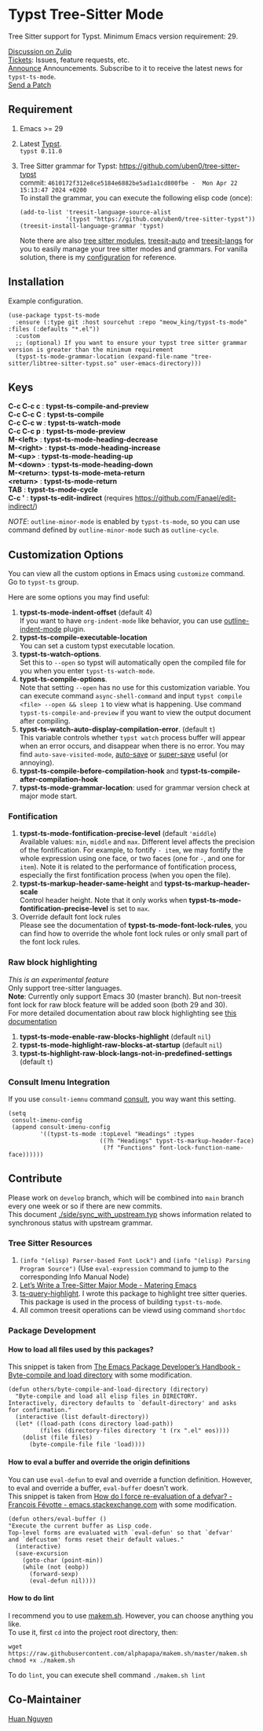 # Typst Tree-Sitter Mode

Tree Sitter support for Typst. Minimum Emacs version requirement: 29.  

[Discussion on Zulip](https://meow-place.zulipchat.com/)  
[Tickets](https://todo.sr.ht/~meow_king/typst-ts-mode): Issues, feature requests, etc.  
[Announce](https://lists.sr.ht/~meow_king/typst-ts-mode-announce) Announcements. Subscribe to it to receive the latest news for `typst-ts-mode`.  
[Send a Patch](https://lists.sr.ht/~meow_king/typst-ts-mode-dev)  

## Requirement

1. Emacs >= 29

2. Latest [Typst](https://github.com/typst/typst).  
`typst 0.11.0`

3. Tree Sitter grammar for Typst: https://github.com/uben0/tree-sitter-typst  
   commit: `4610172f312e8ce5184e6882be5ad1a1cd800fbe -  Mon Apr 22 15:13:47 2024 +0200`  
   To install the grammar, you can execute the following elisp code (once):  

   ``` emacs-lisp
   (add-to-list 'treesit-language-source-alist
                '(typst "https://github.com/uben0/tree-sitter-typst"))
   (treesit-install-language-grammar 'typst)
   ```

   Note there are also [tree sitter modules](https://github.com/casouri/tree-sitter-module), [treesit-auto](https://github.com/renzmann/treesit-auto) and [treesit-langs](https://github.com/kiennq/treesit-langs) for you to easily manage your tree sitter modes and grammars. For vanilla solution, there is my [configuration](https://github.com/Ziqi-Yang/.emacs.d/blob/main/languages/l-treesit.el) for reference.

## Installation

Example configuration.
``` emacs-lisp
(use-package typst-ts-mode
  :ensure (:type git :host sourcehut :repo "meow_king/typst-ts-mode" :files (:defaults "*.el"))
  :custom
  ;; (optional) If you want to ensure your typst tree sitter grammar version is greater than the minimum requirement
  (typst-ts-mode-grammar-location (expand-file-name "tree-sitter/libtree-sitter-typst.so" user-emacs-directory)))
```

## Keys

**C-c C-c c**   : **typst-ts-compile-and-preview**  
**C-c C-c C**   : **typst-ts-compile**  
**C-c C-c w**   : **typst-ts-watch-mode**  
**C-c C-c p**   : **typst-ts-mode-preview**  
**M-\<left\>**  : **typst-ts-mode-heading-decrease**  
**M-\<right\>** : **typst-ts-mode-heading-increase**  
**M-\<up\>**    : **typst-ts-mode-heading-up**  
**M-\<down\>**  : **typst-ts-mode-heading-down**  
**M-\<return\>**: **typst-ts-mode-meta-return**  
**\<return\>**  : **typst-ts-mode-return**  
**TAB**         : **typst-ts-mode-cycle**  
**C-c '**       : **typst-ts-edit-indirect** (requires <https://github.com/Fanael/edit-indirect/>)

*NOTE*: `outline-minor-mode` is enabled by `typst-ts-mode`, so you can use command 
defined by `outline-minor-mode` such as `outline-cycle`.

## Customization Options

You can view all the custom options in Emacs using `customize` command. Go to `typst-ts` group.  

Here are some options you may find useful:  
1. **typst-ts-mode-indent-offset** (default 4)  
   If you want to have `org-indent-mode` like behavior, you can use [outline-indent-mode](https://sr.ht/~meow_king/outline-indent-mode/) plugin.
2. **typst-ts-compile-executable-location**  
   You can set a custom typst executable location.
3. **typst-ts-watch-options**.  
   Set this to `--open` so typst will automatically open the compiled file for you when you enter `typst-ts-watch-mode`.
4. **typst-ts-compile-options**.  
   Note that setting `--open` has no use for this customization variable. You can execute command `async-shell-command` and input `typst compile <file> --open && sleep 1` to view what is happening. Use command `typst-ts-compile-and-preview` if you want to view the output document after compiling.
5. **typst-ts-watch-auto-display-compilation-error**. (default `t`)  
   This variable controls whether `typst watch` process buffer will appear when an error occurs, and disappear when there is no error.
   You may find `auto-save-visited-mode`, [auto-save](https://github.com/manateelazycat/auto-save) or [super-save](https://github.com/bbatsov/super-save) useful (or annoying).
6. **typst-ts-compile-before-compilation-hook** and **typst-ts-compile-after-compilation-hook**  
7. **typst-ts-mode-grammar-location**: used for grammar version check at major mode start.

### Fontification
1. **typst-ts-mode-fontification-precise-level** (default `'middle`)  
   Available values: `min`, `middle` and `max`. Different level affects the precision
   of the fontification. For example, to fontify `- item`, we may fontify the whole expression
   using one face, or two faces (one for `-`, and one for `item`). Note it is related to the performance of fontification process, especially the first fontification process (when you open the file).  
2. **typst-ts-markup-header-same-height** and **typst-ts-markup-header-scale**  
   Control header height. Note that it only works when **typst-ts-mode-fontification-precise-level**
   is set to `max`.
3. Override default font lock rules  
   Please see the documentation of **typst-ts-mode-font-lock-rules**, you can find 
   how to override the whole font lock rules or only small part of the font lock
   rules.

### Raw block highlighting
_This is an experimental feature_  
Only support tree-sitter languages.  
**Note**: Currently only support Emacs 30 (master branch). But non-treesit font lock for raw block feature will be added soon (both 29 and 30).  
For more detailed documentation about raw block highlighting see 
[this documentation](./doc/raw-block-highlighing.md)  
1. **typst-ts-mode-enable-raw-blocks-highlight** (default `nil`)  
2. **typst-ts-mode-highlight-raw-blocks-at-startup** (default `nil`)  
3. **typst-ts-highlight-raw-block-langs-not-in-predefined-settings** (default `t`)  

### Consult Imenu Integration
If you use `consult-iemnu`
command [consult](https://github.com/minad/consult), you way want this setting.
``` emacs-lisp
(setq
 consult-imenu-config
 (append consult-imenu-config
         '((typst-ts-mode :topLevel "Headings" :types
                          ((?h "Headings" typst-ts-markup-header-face)
                           (?f "Functions" font-lock-function-name-face))))))
```

## Contribute

Please work on `develop` branch, which will be combined into `main` branch every one week or so if there are new commits.  
This document [./side/sync_with_upstream.typ](./side/sync_with_upstream.typ) shows information related to synchronous status with upstream grammar.

### Tree Sitter Resources
1. `(info "(elisp) Parser-based Font Lock")` and `(info "(elisp) Parsing Program Source")` (Use `eval-expression` command to jump to the corresponding Info Manual Node)
2. [Let’s Write a Tree-Sitter Major Mode - Matering Emacs](https://www.masteringemacs.org/article/lets-write-a-treesitter-major-mode)
3. [ts-query-highlight](https://sr.ht/~meow_king/ts-query-highlight/). I wrote this package to highlight tree sitter queries. This package is used in the process of building `typst-ts-mode`.
4. All common treesit operations can be viewd using command `shortdoc`

### Package Development

#### How to load all files used by this packages?
This snippet is taken from [The Emacs Package Developer’s Handbook - Byte-compile and load directory](https://github.com/alphapapa/emacs-package-dev-handbook?tab=readme-ov-file#byte-compile-and-load-directory) with some modification.

```emacs-lisp
(defun others/byte-compile-and-load-directory (directory)
  "Byte-compile and load all elisp files in DIRECTORY.
Interactively, directory defaults to `default-directory' and asks
for confirmation."
  (interactive (list default-directory))
  (let* ((load-path (cons directory load-path))
         (files (directory-files directory 't (rx ".el" eos))))
    (dolist (file files)
      (byte-compile-file file 'load))))
```
#### How to eval a buffer and override the origin definitions
You can use `eval-defun` to eval and override a function definition. However, to eval and override a buffer, `eval-buffer` doesn't work.  
This snippet is taken from [How do I force re-evaluation of a defvar? - François Févotte - emacs.stackexchange.com](https://emacs.stackexchange.com/a/2302) with some modification.

```emacs-lisp
(defun others/eval-buffer ()
"Execute the current buffer as Lisp code.
Top-level forms are evaluated with `eval-defun' so that `defvar'
and `defcustom' forms reset their default values."
  (interactive)
  (save-excursion
    (goto-char (point-min))
    (while (not (eobp))
      (forward-sexp)
      (eval-defun nil))))
```

#### How to do lint
I recommend you to use [makem.sh](https://github.com/alphapapa/makem.sh). However, you can choose anything you like.   
To use it, first `cd` into the project root directory, then: 
```emacs-lisp
wget https://raw.githubusercontent.com/alphapapa/makem.sh/master/makem.sh
chmod +x ./makem.sh
```
To do `lint`, you can execute shell command `./makem.sh lint`

## Co-Maintainer

[Huan Nguyen](https://sr.ht/~huan)
